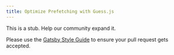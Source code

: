 ```yaml
---
title: Optimize Prefetching with Guess.js
---
```


This is a stub. Help our community expand it.

Please use the [Gatsby Style Guide](/docs/docs/gatsby-style-guide.md) to ensure your
pull request gets accepted.
